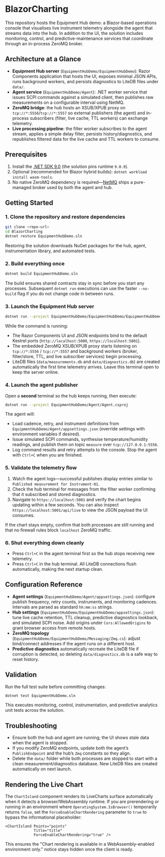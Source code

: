 # BlazorCharting

This repository hosts the Equipment Hub demo: a Blazor-based operations console that visualises live instrument telemetry alongside the agent that streams data into the hub. In addition to the UI, the solution includes monitoring, control, and predictive-maintenance services that coordinate through an in-process ZeroMQ broker.

## Architecture at a Glance

- **Equipment Hub server** (`EquipmentHubDemo/EquipmentHubDemo`): Razor Components application that hosts the UI, exposes minimal JSON APIs, runs background workers, and persists diagnostics to LiteDB files under `data/`.
- **Agent service** (`EquipmentHubDemo/Agent`): .NET worker service that issues SCPI commands against a simulated client, then publishes raw measurements on a configurable interval using NetMQ.
- **ZeroMQ bridge**: the hub hosts an XSUB/XPUB proxy on `tcp://*:5556`/`tcp://*:5557` so external publishers (the agent) and in-process subscribers (filter, live cache, TTL workers) can exchange telemetry.
- **Live processing pipeline**: the filter worker subscribes to the agent stream, applies a simple delay filter, persists history/diagnostics, and republishes filtered data for the live cache and TTL workers to consume.

## Prerequisites

1. Install the [.NET SDK 9.0](https://dotnet.microsoft.com/download) (the solution pins runtime `9.0.9`).
2. Optional (recommended for Blazor hybrid builds): `dotnet workload install wasm-tools`.
3. No native ZeroMQ dependency is required—[NetMQ](https://github.com/NetMQ/NetMQ) ships a pure-managed broker used by both the agent and hub.

## Getting Started

### 1. Clone the repository and restore dependencies

```bash
git clone <repo-url>
cd BlazorCharting
dotnet restore EquipmentHubDemo.sln
```

Restoring the solution downloads NuGet packages for the hub, agent, instrumentation library, and automated tests.

### 2. Build everything once

```bash
dotnet build EquipmentHubDemo.sln
```

The build ensures shared contracts stay in sync before you start any processes. Subsequent `dotnet run` executions can use the faster `--no-build` flag if you do not change code in between runs.

### 3. Launch the Equipment Hub server

```bash
dotnet run --project EquipmentHubDemo/EquipmentHubDemo/EquipmentHubDemo.csproj
```

While the command is running:

- The Razor Components UI and JSON endpoints bind to the default Kestrel ports (`http://localhost:5000`, `https://localhost:5001`).
- The embedded ZeroMQ XSUB/XPUB proxy starts listening on `tcp://*:5556` / `tcp://*:5557` and background workers (broker, filter/store, TTL, and live subscriber services) begin processing.
- LiteDB files (`data/measurements.db` and `data/diagnostics.db`) are created automatically the first time telemetry arrives. Leave this terminal open to keep the server online.

### 4. Launch the agent publisher

Open a **second** terminal so the hub keeps running, then execute:

```bash
dotnet run --project EquipmentHubDemo/Agent/Agent.csproj
```

The agent will:

- Load cadence, retry, and instrument definitions from `EquipmentHubDemo/Agent/appsettings.json` (override settings with environment variables if desired).
- Issue simulated SCPI commands, synthesise temperature/humidity readings, and publish them on topic `measure` over `tcp://127.0.0.1:5556`.
- Log command results and retry attempts to the console. Stop the agent with `Ctrl+C` when you are finished.

### 5. Validate the telemetry flow

1. Watch the agent logs—successful publishes display entries similar to `Published measurement for Instrument-01`.
2. Check the hub terminal for messages from the filter worker confirming that it subscribed and stored diagnostics.
3. Navigate to `https://localhost:5001` and verify the chart begins updating within a few seconds. You can also inspect `https://localhost:5001/api/live` to view the JSON payload the UI consumes.

If the chart stays empty, confirm that both processes are still running and that no firewall rules block `localhost` ZeroMQ traffic.

### 6. Shut everything down cleanly

- Press `Ctrl+C` in the agent terminal first so the hub stops receiving new telemetry.
- Press `Ctrl+C` in the hub terminal. All LiteDB connections flush automatically, making the next startup clean.

## Configuration Reference

- **Agent settings** (`EquipmentHubDemo/Agent/appsettings.json`): configure publish frequency, retry counts, instruments, and monitoring cadences. Intervals are parsed as standard `hh:mm:ss` strings.
- **Hub settings** (`EquipmentHubDemo/EquipmentHubDemo/appsettings.json`): tune live cache retention, TTL cleanup, predictive diagnostics lookback, and simulated SCPI noise. Add origins under `Cors:AllowedOrigins` to grant browser access from remote hosts.
- **ZeroMQ topology** (`EquipmentHubDemo/EquipmentHubDemo/Messaging/Zmq.cs`): adjust bind/connect addresses if the agent runs on a different host.
- **Predictive diagnostics** automatically recreate the LiteDB file if corruption is detected, so deleting `data/diagnostics.db` is a safe way to reset history.

## Validation

Run the full test suite before committing changes:

```bash
dotnet test EquipmentHubDemo.sln
```

This executes monitoring, control, instrumentation, and predictive analytics unit tests across the solution.

## Troubleshooting

- Ensure both the hub and agent are running; the UI shows stale data when the agent is stopped.
- If you modify ZeroMQ endpoints, update both the agent’s `PublishEndpoint` and the hub’s `Zmq` constants so they align.
- Delete the `data/` folder while both processes are stopped to start with a clean measurement/diagnostics database. New LiteDB files are created automatically on next launch.

## Rendering the Live Chart

The `ChartIsland` component renders its LiveCharts surface automatically when it detects a browser/WebAssembly runtime. If you are prerendering or running in an environment where `OperatingSystem.IsBrowser()` temporarily returns `false`, set the `ForceEnableChartRendering` parameter to `true` to bypass the informational placeholder:

```razor
<ChartIsland Points="points"
             Title="title"
             ForceEnableChartRendering="true" />
```

This ensures the "Chart rendering is available in a WebAssembly-enabled environment only." notice stays hidden once the client is ready.
